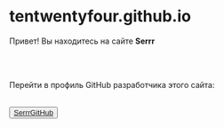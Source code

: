 # tentwentyfour.github.io
<!DOCTYPE html>
<html lang="ru">
    <head>
        <meta charset="UTF-8">
        <meta http-equiv="X-UA-Compatible" content="IE=edge">
        <meta name="viewport" content="width=device-width, initial-scale=1.0">
    </head>
    <body>
        <div>
            <p>Привет! Вы находитесь на сайте <b>Serrr</b></p>
            <br>
            <br>
            <p>Перейти в профиль GitHub разработчика этого сайта:</p>
            <br>
            <button><a href="https://github.com/SerrrGitHub/">SerrrGitHub</a></button>
        </div>
    </body>
</html>

